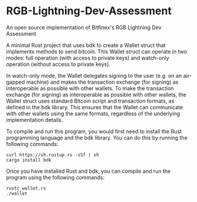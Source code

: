 # RGB-Lightning-Dev-Assessment
An open source implementation of Bitfinex's RGB Lightning Dev Assessment

A minimal Rust project that uses bdk to create a Wallet struct that implements methods to send bitcoin. This Wallet struct can operate in two modes: full operation (with access to private keys) and watch-only operation (without access to private keys).

In watch-only mode, the Wallet delegates signing to the user (e.g. on an air-gapped machine) and makes the transaction exchange (for signing) as interoperable as possible with other wallets.
To make the transaction exchange (for signing) as interoperable as possible with other wallets, the Wallet struct uses standard Bitcoin script and transaction formats, as defined in the bdk library. This ensures that the Wallet can communicate with other wallets using the same formats, regardless of the underlying implementation details.

To compile and run this program, you would first need to install the Rust programming language and the bdk library. 
You can do this by running the following commands:

`curl https://sh.rustup.rs -sSf | sh`\
`cargo install bdk`

Once you have installed Rust and bdk, you can compile and run the program using the following commands:
 
`rustc wallet.rs` \
`./wallet`
